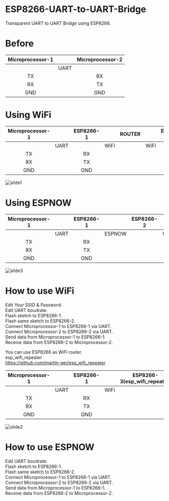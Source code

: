 # ESP8266-UART-to-UART-Bridge

Transparent UART to UART Bridge using ESP8266.   

# Before   

|Microprocessor-1||Microprocessor-2|
|:-:|:-:|:-:|
||UART||
|TX||RX|
|RX||TX|
|GND||GND|

# Using WiFi   

|Microprocessor-1||ESP8266-1||ROUTER||ESP8266-2||Microprocessor-2|
|:-:|:-:|:-:|:-:|:-:|:-:|:-:|:-:|:-:|
||UART||WiFi||WiFi||UART||
|TX||RX||||TX||RX|
|RX||TX||||RX||TX|
|GND||GND||||GND||GND|

![slide1](https://user-images.githubusercontent.com/6020549/220303303-9f0e7907-5a2e-4ab1-809d-78cd3b64897e.JPG)



# Using ESPNOW   

|Microprocessor-1||ESP8266-1||ESP8266-2||Microprocessor-2|
|:-:|:-:|:-:|:-:|:-:|:-:|:-:|
||UART||ESPNOW||UART||
|TX||RX||||TX||RX|
|RX||TX||||RX||TX|
|GND||GND||||GND||GND|

![slide3](https://user-images.githubusercontent.com/6020549/220303392-85d6e234-8dc1-48c5-b0ba-ab3978840c12.JPG)


# How to use WiFi  
Edit Your SSID & Password.   
Edit UART boudrate.   
Flash sketch to ESP8266-1.   
Flash same sketch to ESP8266-2.   
Connect Microprocessor-1 to ESP8266-1 via UART.   
Connect Microprocessor-2 to ESP8266-2 via UART.   
Send data from Microprocessor-1 to ESP8266-1.   
Receive data from ESP8266-2 to Microprocessor-2.   

You can use ESP8266 as WiFi router.   
esp_wifi_repeater   
https://github.com/martin-ger/esp_wifi_repeater   

|Microprocessor-1||ESP8266-1||ESP8266-3(esp_wifi_repeater)||ESP8266-2||Microprocessor-2|
|:-:|:-:|:-:|:-:|:-:|:-:|:-:|:-:|:-:|
||UART||WiFi||WiFi||UART||
|TX||RX||||TX||RX|
|RX||TX||||RX||TX|
|GND||GND||||GND||GND|

![slide2](https://user-images.githubusercontent.com/6020549/220303636-3bda6f4c-0e68-450e-b434-d53a35f08c46.JPG)

# How to use ESPNOW  
Edit UART boudrate.   
Flash sketch to ESP8266-1.   
Flash same sketch to ESP8266-2.   
Connect Microprocessor-1 to ESP8266-1 via UART.   
Connect Microprocessor-2 to ESP8266-2 via UART.   
Send data from Microprocessor-1 to ESP8266-1.   
Receive data from ESP8266-2 to Microprocessor-2.   

